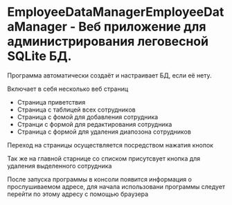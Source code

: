 # EmployeeDataManagerEmployeeDataManager - Веб приложение для администрирования леговесной SQLite БД.

Программа автоматически создаёт и настраивает БД, если её нету.

Включает в себя несколько веб страниц
- Страница приветствия
- Страница с таблицей всех сотрудников
- Страница с фомой для добавления сотрудника
- Странци с формой для редактирования сотрудника
- Страница с формой для удаления диапозона сотрудников

Переход на страницы осуществляется посредством нажатия кнопок

Так же на главной старнице со списком присутсвует кнопка для удаления выделенного сотрудника

После запуска программы в консоли появится информация о прослушиваемом адресе, для начала использовани программы следует перейти по этому адресу с помощью браузера
